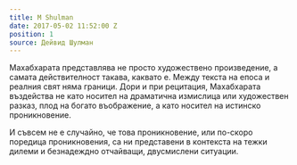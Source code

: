 ```yaml
---
title: M Shulman
date: 2017-05-02 11:52:00 Z
position: 1
source: Дейвид Шулман
---
```


Махабхарата представлява не просто художествено произведение, а самата действителност такава, каквато е. Между текста на епоса и реалния свят няма граници. Дори и при рецитация, Махабхарата въздейства не като носител на драматична измислица или художествен разказ, плод на богато въображение, а като носител на истинско проникновение. 

И съвсем не е случайно, че това проникновение, или по-скоро поредица проникновения, са ни представени в контекста на тежки дилеми и безнадеждно отчайващи, двусмислени ситуации.